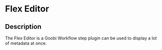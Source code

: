 # Flex Editor

## Description
The Flex Editor is a Goobi  Workflow step plugin can be used to display a lot of metadata at once.

